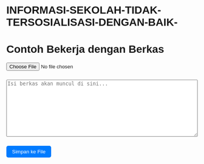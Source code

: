 # INFORMASI-SEKOLAH-TIDAK-TERSOSIALISASI-DENGAN-BAIK-
<!DOCTYPE html>
<html lang="id">
<head>
  <meta charset="UTF-8">
  <title>Contoh Berkas</title>
  <style>
    body {
      font-family: Arial, sans-serif;
      padding: 20px;
    }
    textarea {
      width: 100%;
      height: 150px;
      margin-top: 10px;
    }
    button {
      margin-top: 10px;
      padding: 8px 15px;
      border: none;
      border-radius: 5px;
      cursor: pointer;
      background: #007BFF;
      color: white;
    }
  </style>
</head>
<body>
  <h1>Contoh Bekerja dengan Berkas</h1>

  <!-- Input untuk memilih file -->
  <input type="file" id="fileInput"><br>

  <!-- Tempat menampilkan isi file -->
  <textarea id="fileContent" placeholder="Isi berkas akan muncul di sini..."></textarea><br>

  <!-- Tombol untuk simpan isi textarea jadi file -->
  <button onclick="simpanFile()">Simpan ke File</button>

  <script>
    const fileInput = document.getElementById("fileInput");
    const fileContent = document.getElementById("fileContent");

    // Baca file yang dipilih
    fileInput.addEventListener("change", () => {
      const file = fileInput.files[0];
      const reader = new FileReader();

      reader.onload = (e) => {
        fileContent.value = e.target.result;
      };

      if (file) {
        reader.readAsText(file);
      }
    });

    // Simpan isi textarea ke file baru
    function simpanFile() {
      const isi = fileContent.value;
      const blob = new Blob([isi], { type: "text/plain" });
      const link = document.createElement("a");

      link.href = URL.createObjectURL(blob);
      link.download = "hasil.txt";
      link.click();
    }
  </script>
</body>
</html>
